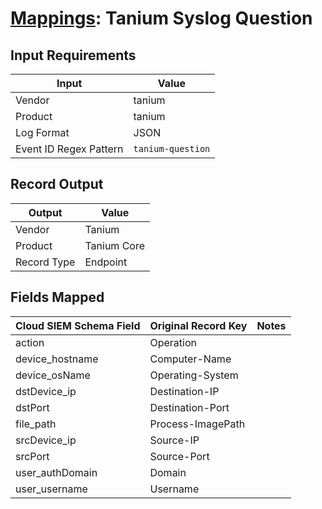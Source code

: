 # [Mappings](README.md): Tanium Syslog Question

## Input Requirements

|Input|Value|
|-----|-----|
|Vendor|tanium|
|Product|tanium|
|Log Format|JSON|
|Event ID Regex Pattern|`tanium-question`|

## Record Output

|Output|Value|
|------|-----|
|Vendor|Tanium|
|Product|Tanium Core|
|Record Type|Endpoint|

## Fields Mapped

|Cloud SIEM Schema Field|Original Record Key|Notes|
|-----------------------|-------------------|-----|
|action|Operation||
|device_hostname|Computer-Name||
|device_osName|Operating-System||
|dstDevice_ip|Destination-IP||
|dstPort|Destination-Port||
|file_path|Process-ImagePath||
|srcDevice_ip|Source-IP||
|srcPort|Source-Port||
|user_authDomain|Domain||
|user_username|Username||

